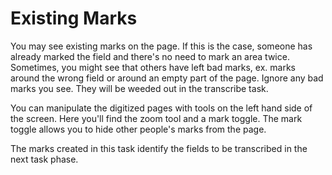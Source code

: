 # Existing Marks

You may see existing marks on the page. If this is the case, someone has already marked the field and there's no need to mark an area twice. Sometimes, you might see that others have left bad marks, ex. marks around the wrong field or around an empty part of the page. Ignore any bad marks you see. They will be weeded out in the transcribe task.  

You can manipulate the digitized pages with tools on the left hand side of the screen. Here you'll find the zoom tool and a mark toggle. The mark toggle allows you to hide other people's marks from the page.  

The marks created in this task identify the fields to be transcribed in the next task phase.  
